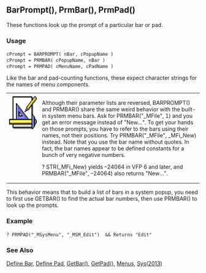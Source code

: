 ## BarPrompt(), PrmBar(), PrmPad()

These functions look up the prompt of a particular bar or pad. 

### Usage

```foxpro
cPrompt = BARPROMPT( nBar, cPopupName )
cPrompt = PRMBAR( cPopupName, nBar )
cPrompt = PRMPAD( cMenuName, cPadName )
```

Like the bar and pad-counting functions, these expect character strings for the names of menu components.

<table>
<tr>
  <td width="17%" valign="top">
<img width="94" height="94" src="design.gif">
  </td>
  <td width="83%">
  <p>Although their parameter lists are reversed, BARPROMPT() and PRMBAR() share the same weird behavior with the built-in system menu bars. Ask for PRMBAR(&quot;_MFile&quot;, 1) and you get an error message instead of &quot;New...&quot;. To get your hands on those prompts, you have to refer to the bars using their names, not their positions. Try PRMBAR(&quot;_MFile&quot;, _MFi_New) instead. Note that you use the bar name without quotes. In fact, the bar names appear to be defined constants for a bunch of very negative numbers.</p>
  <p>? STR(_MFi_New) yields &ndash;24064 in VFP 6 and later, and PRMBAR(&quot;_MFile&quot;, &ndash;24064) also returns &quot;New...&quot;.</p>
  </td>
 </tr>
</table>

This behavior means that to build a list of bars in a system popup, you need to first use GETBAR() to find the actual bar numbers, then use PRMBAR() to look up the prompts.

### Example

```foxpro
? PRMPAD("_MSysMenu", "_MSM_Edit")  && Returns "Edit"
```
### See Also

[Define Bar](s4g098.md), [Define Pad](s4g098.md), [GetBar()](s4g643.md), [GetPad()](s4g643.md), [Menus](s4g304.md), [Sys(2013)](s4g202.md)